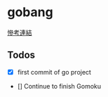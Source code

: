# gobang

[慘考連結](http://www.cc.ntu.edu.tw/chinese/epaper/0042/20170920_4208.html)

## Todos 
- [x] first commit of go project
- [] Continue to finish Gomoku

